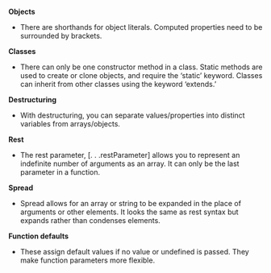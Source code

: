 **Objects**
- There are shorthands for object literals. Computed properties need to be surrounded by brackets. 

**Classes**
- There can only be one constructor method in a class. Static methods are used to create or clone objects, and require the ‘static’ keyword. Classes can inherit from other classes using the keyword ‘extends.’

**Destructuring**
- With destructuring, you can separate values/properties into distinct variables from arrays/objects.

**Rest**
- The rest parameter, [. . .restParameter] allows you to represent an indefinite number of arguments as an array. It can only be the last parameter in a function.  

**Spread**
- Spread allows for an array or string to be expanded in the place of arguments or other elements. It looks the same as rest syntax but expands rather than condenses elements.

**Function defaults**
- These assign default values if no value or undefined is passed. They make function parameters more flexible. 
